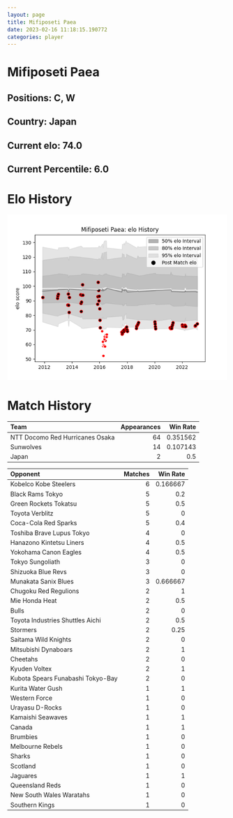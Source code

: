 ```yaml
---  
layout: page  
title: Mifiposeti Paea  
date: 2023-02-16 11:18:15.190772  
categories: player  
---
```

# Mifiposeti Paea

## Positions: C, W

## Country: Japan

## Current elo: 74.0

## Current Percentile: 6.0

# Elo History


![elo history](history_MifiposetiPaea.png)
# Match History


| Team                            |   Appearances |   Win Rate |
|:--------------------------------|--------------:|-----------:|
| NTT Docomo Red Hurricanes Osaka |            64 |   0.351562 |
| Sunwolves                       |            14 |   0.107143 |
| Japan                           |             2 |   0.5      |

| Opponent                          |   Matches |   Win Rate |
|:----------------------------------|----------:|-----------:|
| Kobelco Kobe Steelers             |         6 |   0.166667 |
| Black Rams Tokyo                  |         5 |   0.2      |
| Green Rockets Tokatsu             |         5 |   0.5      |
| Toyota Verblitz                   |         5 |   0        |
| Coca-Cola Red Sparks              |         5 |   0.4      |
| Toshiba Brave Lupus Tokyo         |         4 |   0        |
| Hanazono Kintetsu Liners          |         4 |   0.5      |
| Yokohama Canon Eagles             |         4 |   0.5      |
| Tokyo Sungoliath                  |         3 |   0        |
| Shizuoka Blue Revs                |         3 |   0        |
| Munakata Sanix Blues              |         3 |   0.666667 |
| Chugoku Red Regulions             |         2 |   1        |
| Mie Honda Heat                    |         2 |   0.5      |
| Bulls                             |         2 |   0        |
| Toyota Industries Shuttles Aichi  |         2 |   0.5      |
| Stormers                          |         2 |   0.25     |
| Saitama Wild Knights              |         2 |   0        |
| Mitsubishi Dynaboars              |         2 |   1        |
| Cheetahs                          |         2 |   0        |
| Kyuden Voltex                     |         2 |   1        |
| Kubota Spears Funabashi Tokyo-Bay |         2 |   0        |
| Kurita Water Gush                 |         1 |   1        |
| Western Force                     |         1 |   0        |
| Urayasu D-Rocks                   |         1 |   0        |
| Kamaishi Seawaves                 |         1 |   1        |
| Canada                            |         1 |   1        |
| Brumbies                          |         1 |   0        |
| Melbourne Rebels                  |         1 |   0        |
| Sharks                            |         1 |   0        |
| Scotland                          |         1 |   0        |
| Jaguares                          |         1 |   1        |
| Queensland Reds                   |         1 |   0        |
| New South Wales Waratahs          |         1 |   0        |
| Southern Kings                    |         1 |   0        |